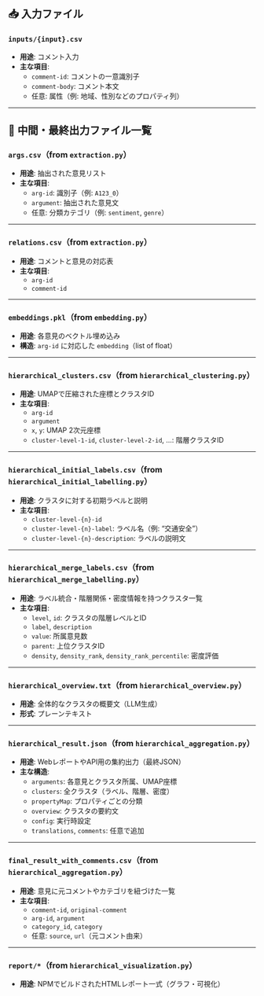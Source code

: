 ## 📥 入力ファイル

### `inputs/{input}.csv`

- **用途**: コメント入力
- **主な項目**:
    - `comment-id`: コメントの一意識別子
    - `comment-body`: コメント本文
    - 任意: 属性（例: 地域、性別などのプロパティ列）

---

## 🧩 中間・最終出力ファイル一覧

### `args.csv`（from `extraction.py`）

- **用途**: 抽出された意見リスト
- **主な項目**:
    - `arg-id`: 識別子（例: `A123_0`）
    - `argument`: 抽出された意見文
    - 任意: 分類カテゴリ（例: `sentiment`, `genre`）

---

### `relations.csv`（from `extraction.py`）

- **用途**: コメントと意見の対応表
- **主な項目**:
    - `arg-id`
    - `comment-id`

---

### `embeddings.pkl`（from `embedding.py`）

- **用途**: 各意見のベクトル埋め込み
- **構造**: `arg-id` に対応した `embedding`（list of float）

---

### `hierarchical_clusters.csv`（from `hierarchical_clustering.py`）

- **用途**: UMAPで圧縮された座標とクラスタID
- **主な項目**:
    - `arg-id`
    - `argument`
    - `x`, `y`: UMAP 2次元座標
    - `cluster-level-1-id`, `cluster-level-2-id`, ...: 階層クラスタID

---

### `hierarchical_initial_labels.csv`（from `hierarchical_initial_labelling.py`）

- **用途**: クラスタに対する初期ラベルと説明
- **主な項目**:
    - `cluster-level-{n}-id`
    - `cluster-level-{n}-label`: ラベル名（例: “交通安全”）
    - `cluster-level-{n}-description`: ラベルの説明文

---

### `hierarchical_merge_labels.csv`（from `hierarchical_merge_labelling.py`）

- **用途**: ラベル統合・階層関係・密度情報を持つクラスタ一覧
- **主な項目**:
    - `level`, `id`: クラスタの階層レベルとID
    - `label`, `description`
    - `value`: 所属意見数
    - `parent`: 上位クラスタID
    - `density`, `density_rank`, `density_rank_percentile`: 密度評価

---

### `hierarchical_overview.txt`（from `hierarchical_overview.py`）

- **用途**: 全体的なクラスタの概要文（LLM生成）
- **形式**: プレーンテキスト

---

### `hierarchical_result.json`（from `hierarchical_aggregation.py`）

- **用途**: WebレポートやAPI用の集約出力（最終JSON）
- **主な構造**:
    - `arguments`: 各意見とクラスタ所属、UMAP座標
    - `clusters`: 全クラスタ（ラベル、階層、密度）
    - `propertyMap`: プロパティごとの分類
    - `overview`: クラスタの要約文
    - `config`: 実行時設定
    - `translations`, `comments`: 任意で追加

---

### `final_result_with_comments.csv`（from `hierarchical_aggregation.py`）

- **用途**: 意見に元コメントやカテゴリを紐づけた一覧
- **主な項目**:
    - `comment-id`, `original-comment`
    - `arg-id`, `argument`
    - `category_id`, `category`
    - 任意: `source`, `url`（元コメント由来）

---

### `report/*`（from `hierarchical_visualization.py`）

- **用途**: NPMでビルドされたHTMLレポート一式（グラフ・可視化）